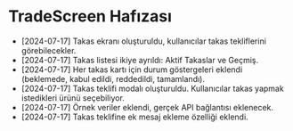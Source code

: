 # TradeScreen Hafızası

- [2024-07-17] Takas ekranı oluşturuldu, kullanıcılar takas tekliflerini görebilecekler.
- [2024-07-17] Takas listesi ikiye ayrıldı: Aktif Takaslar ve Geçmiş.
- [2024-07-17] Her takas kartı için durum göstergeleri eklendi (beklemede, kabul edildi, reddedildi, tamamlandı).
- [2024-07-17] Takas teklifi modalı oluşturuldu. Kullanıcılar takas yapmak istedikleri ürünü seçebiliyor.
- [2024-07-17] Örnek veriler eklendi, gerçek API bağlantısı eklenecek.
- [2024-07-17] Takas teklifine ek mesaj ekleme özelliği eklendi. 